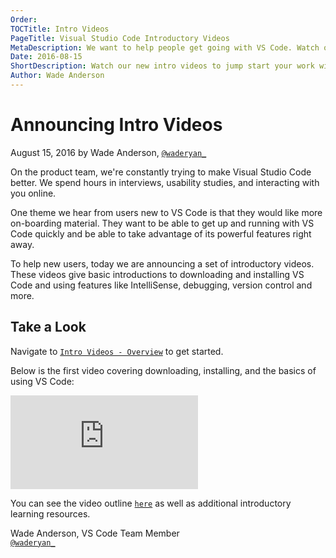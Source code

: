 ```yaml
---
Order:
TOCTitle: Intro Videos
PageTitle: Visual Studio Code Introductory Videos
MetaDescription: We want to help people get going with VS Code. Watch our new introductory videos to jump start your work with VS Code.
Date: 2016-08-15
ShortDescription: Watch our new intro videos to jump start your work with VS Code.
Author: Wade Anderson
---
```


# Announcing Intro Videos

August 15, 2016 by Wade Anderson, [`@waderyan_`](HTTPS://twitter.com/waderyan_)

On the product team, we're constantly trying to make Visual Studio Code better. We spend hours in interviews, usability studies, and interacting with you online.

One theme we hear from users new to VS Code is that they would like more on-boarding material. They want to be able to get up and running with VS Code quickly and be able to take advantage of its powerful features right away.

To help new users, today we are announcing a set of introductory videos. These videos give basic introductions to downloading and installing VS Code and using features like IntelliSense, debugging, version control and more.

## Take a Look

Navigate to [`Intro Videos - Overview`](/docs/getstarted/introvideos.md) to get started.

Below is the first video covering downloading, installing, and the basics of using VS Code:

<iframe src="HTTPS://www.youtube-nocookie.com/embed/LUl_WXt8ohA?rel=0&amp;disablekb=0&amp;modestbranding=1&amp;showinfo=0" frameborder="0" allowfullscreen></iframe>

You can see the video outline [`here`](/docs/introvideos/basics.md) as well as additional introductory learning resources.

Wade Anderson, VS Code Team Member <br>
[`@waderyan_`](HTTPS://twitter.com/waderyan_)
